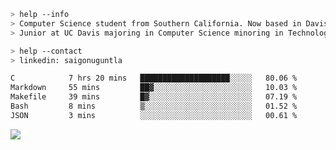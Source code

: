 ````bash
> help --info
> Computer Science student from Southern California. Now based in Davis, CA.
> Junior at UC Davis majoring in Computer Science minoring in Technology Management.
````

````bash
> help --contact
> linkedin: saigonuguntla
````

<!--START_SECTION:waka-->

```txt
C            7 hrs 20 mins   ████████████████████░░░░░   80.06 %
Markdown     55 mins         ██▓░░░░░░░░░░░░░░░░░░░░░░   10.03 %
Makefile     39 mins         █▓░░░░░░░░░░░░░░░░░░░░░░░   07.19 %
Bash         8 mins          ▒░░░░░░░░░░░░░░░░░░░░░░░░   01.52 %
JSON         3 mins          ░░░░░░░░░░░░░░░░░░░░░░░░░   00.61 %
```

<!--END_SECTION:waka-->

![](https://komarev.com/ghpvc/?username=saigonu&color=6A8AFF)